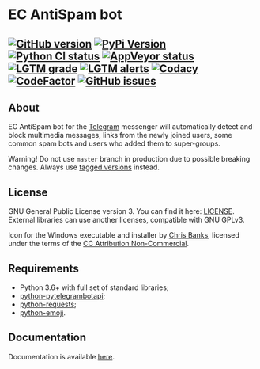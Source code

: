 # EC AntiSpam bot

[![GitHub version](https://img.shields.io/github/v/release/xvitaly/ecasbot?sort=semver&color=brightgreen&logo=git&logoColor=white)](https://github.com/xvitaly/ecasbot/releases)
[![PyPi Version](https://img.shields.io/pypi/v/ecasbot.svg?logo=pypi&logoColor=white)](https://pypi.org/project/ecasbot/)
[![Python CI status](https://github.com/xvitaly/ecasbot/actions/workflows/python.yaml/badge.svg)](https://github.com/xvitaly/ecasbot/actions/workflows/python.yaml)
[![AppVeyor status](https://ci.appveyor.com/api/projects/status/tcanemsupba2q64u?svg=true)](https://ci.appveyor.com/project/xvitaly/ecasbot)
[![LGTM grade](https://img.shields.io/lgtm/grade/python/g/xvitaly/ecasbot.svg?logo=lgtm&logoWidth=18)](https://lgtm.com/projects/g/xvitaly/ecasbot/context:python)
[![LGTM alerts](https://img.shields.io/lgtm/alerts/g/xvitaly/ecasbot.svg?logo=lgtm&logoWidth=18)](https://lgtm.com/projects/g/xvitaly/ecasbot/alerts/)
[![Codacy](https://app.codacy.com/project/badge/Grade/f05dcd013559423183f52fabfcaf1fb8)](https://www.codacy.com/gh/xvitaly/ecasbot/dashboard)
[![CodeFactor](https://www.codefactor.io/repository/github/xvitaly/ecasbot/badge)](https://www.codefactor.io/repository/github/xvitaly/ecasbot)
[![GitHub issues](https://img.shields.io/github/issues/xvitaly/ecasbot.svg?label=issues)](https://github.com/xvitaly/ecasbot/issues)
---

## About

EC AntiSpam bot for the [Telegram](https://telegram.org/) messenger will automatically detect and block multimedia messages, links from the newly joined users, some common spam bots and users who added them to super-groups.

Warning! Do not use `master` branch in production due to possible breaking changes. Always use [tagged versions](https://github.com/xvitaly/ecasbot/releases) instead.

## License

GNU General Public License version 3. You can find it here: [LICENSE](LICENSE). External libraries can use another licenses, compatible with GNU GPLv3.

Icon for the Windows executable and installer by [Chris Banks](https://www.deviantart.com/chrisbanks2), licensed under the terms of the [CC Attribution Non-Commercial](https://creativecommons.org/licenses/by-nc/4.0/legalcode).

## Requirements

  * Python 3.6+ with full set of standard libraries;
  * [python-pytelegrambotapi](https://github.com/eternnoir/pyTelegramBotAPI);
  * [python-requests](https://github.com/requests/requests);
  * [python-emoji](https://github.com/carpedm20/emoji).

## Documentation

Documentation is available [here](docs/README.md).
